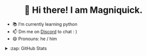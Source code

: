 <h1 align='center'>
  👋 Hi there! I am Magniquick.
</h1>

- 📚 I’m currently learning python
- 📫 Dm me on [Discord](https://discordapp.com/users/715159111355990058) to chat : )
- 😄 Pronouns: he / him

<details>
  <summary>:zap: GitHub Stats</summary>

  <img src="https://github-readme-stats.vercel.app/api?username=magniquick&theme=catppuccin_mocha&border_radius=5&hide_border=true">
   <br>
  <img src="https://github-readme-stats.vercel.app/api/top-langs/?username=magniquick&layout=compact&theme=catppuccin_mocha&border_radius=5&hide_border=true">
</details>
